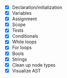 - [x] Declaration/initialization
- [x] Variables
- [x] Assignment
- [x] Scope
- [x] Tests
- [x] Conditionals
- [x] While loops
- [x] For loops
- [x] Bools
- [x] Strings
- [x] Clean up node types
- [x] Visualize AST 